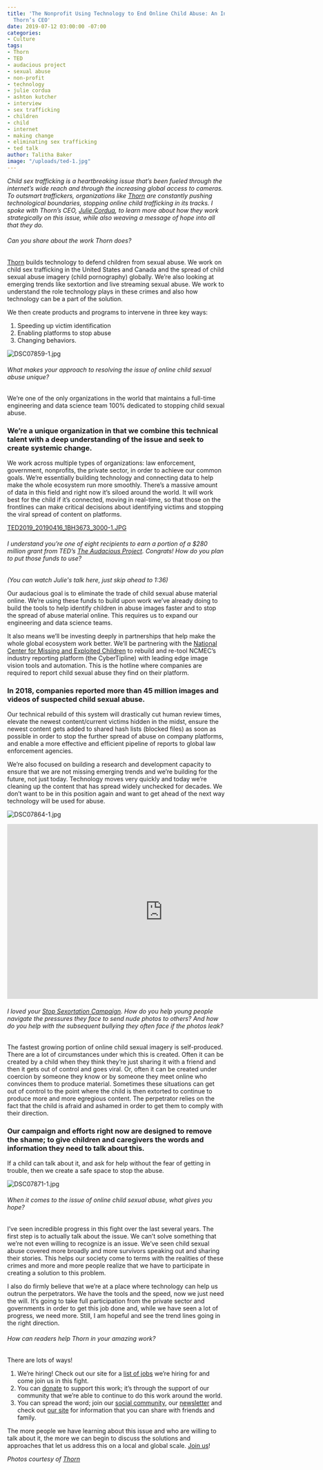 ```yaml
---
title: 'The Nonprofit Using Technology to End Online Child Abuse: An Interview with
  Thorn’s CEO'
date: 2019-07-12 03:00:00 -07:00
categories:
- Culture
tags:
- Thorn
- TED
- audacious project
- sexual abuse
- non-profit
- technology
- julie cordua
- ashton kutcher
- interview
- sex trafficking
- children
- child
- internet
- making change
- eliminating sex trafficking
- ted talk
author: Talitha Baker
image: "/uploads/ted-1.jpg"
---
```


_Child sex trafficking is a heartbreaking issue that’s been fueled through the internet’s wide reach and through the increasing global access to cameras. To outsmart traffickers, organizations like [Thorn](https://www.thorn.org/) are constantly pushing technological boundaries, stopping online child trafficking in its tracks. I spoke with Thorn’s CEO, [Julie Cordua](https://www.thorn.org/about-our-fight-against-sexual-exploitation-of-children/), to learn more about how they work strategically on this issue, while also weaving a message of hope into all that they do._

###### Can you share about the work Thorn does?

[Thorn](https://www.thorn.org/) builds technology to defend children from sexual abuse. We work on child sex trafficking in the United States and Canada and the spread of child sexual abuse imagery (child pornography) globally. We’re also looking at emerging trends like sextortion and live streaming sexual abuse. We work to understand the role technology plays in these crimes and also how technology can be a part of the solution. 

We then create products and programs to intervene in three key ways:
1. Speeding up victim identification
2. Enabling platforms to stop abuse 
3. Changing behaviors.   

![DSC07859-1.jpg](/uploads/DSC07859-1.jpg)

###### What makes your approach to resolving the issue of online child sexual abuse unique?

We’re one of the only organizations in the world that maintains a full-time engineering and data science team 100% dedicated to stopping child sexual abuse. 

### We’re a unique organization in that we combine this technical talent with a deep understanding of the issue and seek to create systemic change.

We work across multiple types of organizations: law enforcement, government, nonprofits, the private sector, in order to achieve our common goals. We’re essentially building technology and connecting data to help make the whole ecosystem run more smoothly. There’s a massive amount of data in this field and right now it’s siloed around the world. It will work best for the child if it’s connected, moving in real-time, so that those on the frontlines can make critical decisions about identifying victims and stopping the viral spread of content on platforms.    

[TED2019_20190416_1BH3673_3000-1.JPG](/uploads/TED2019_20190416_1BH3673_3000-1.JPG)

###### I understand you’re one of eight recipients to earn a portion of a $280 million grant from TED’s [The Audacious Project](https://audaciousproject.org/). Congrats! How do you plan to put those funds to use? 

_(You can watch Julie's talk here, just skip ahead to 1:36)_ 

Our audacious goal is to eliminate the trade of child sexual abuse material online. We’re using these funds to build upon work we’ve already doing to build the tools to help identify children in abuse images faster and to stop the spread of abuse material online. This requires us to expand our engineering and data science teams.  

It also means we’ll be investing deeply in partnerships that help make the whole global ecosystem work better. We’ll be partnering with the [National Center for Missing and Exploited Children](http://www.missingkids.com/) to rebuild and re-tool NCMEC’s industry reporting platform (the CyberTipline) with leading edge image vision tools and automation. This is the hotline where companies are required to report child sexual abuse they find on their platform. 

### In 2018, companies reported more than 45 million images and videos of suspected child sexual abuse. 

Our technical rebuild of this system will drastically cut human review times, elevate the newest content/current victims hidden in the midst, ensure the newest content gets added to shared hash lists (blocked files) as soon as possible in order to stop the further spread of abuse on company platforms, and enable a more effective and efficient pipeline of reports to global law enforcement agencies.    

We’re also focused on building a research and development capacity to ensure that we are not missing emerging trends and we’re building for the future, not just today. Technology moves very quickly and today we’re cleaning up the content that has spread widely unchecked for decades.  We don’t want to be in this position again and want to get ahead of the next way technology will be used for abuse.

![DSC07864-1.jpg](/uploads/DSC07864-1.jpg)

<iframe width="720" height="405" src="https://www.youtube.com/embed/x7cwR2G-5Ng" frameborder="0" allow="accelerometer; autoplay; encrypted-media; gyroscope; picture-in-picture" allowfullscreen></iframe>

<br>

###### I loved your [Stop Sexortation Campaign](https://www.thorn.org/sextortion/). How do you help young people navigate the pressures they face to send nude photos to others? And how do you help with the subsequent bullying they often face if the photos leak? 

The fastest growing portion of online child sexual imagery is self-produced. There are a lot of circumstances under which this is created. Often it can be created by a child when they think they’re just sharing it with a friend and then it gets out of control and goes viral. Or, often it can be created under coercion by someone they know or by someone they meet online who convinces them to produce material. Sometimes these situations can get out of control to the point where the child is then extorted to continue to produce more and more egregious content. The perpetrator relies on the fact that the child is afraid and ashamed in order to get them to comply with their direction. 

### Our campaign and efforts right now are designed to remove the shame; to give children and caregivers the words and information they need to talk about this. 

If a child can talk about it, and ask for help without the fear of getting in trouble, then we create a safe space to stop the abuse. 

![DSC07871-1.jpg](/uploads/DSC07871-1.jpg)

###### When it comes to the issue of online child sexual abuse, what gives you hope?

I’ve seen incredible progress in this fight over the last several years. The first step is to actually talk about the issue. We can’t solve something that we’re not even willing to recognize is an issue. We’ve seen child sexual abuse covered more broadly and more survivors speaking out and sharing their stories. This helps our society come to terms with the realities of these crimes and more and more people realize that we have to participate in creating a solution to this problem. 

I also do firmly believe that we’re at a place where technology can help us outrun the perpetrators. We have the tools and the speed, now we just need the will. It’s going to take full participation from the private sector and governments in order to get this job done and, while we have seen a lot of progress, we need more. Still, I am hopeful and see the trend lines going in the right direction.

###### How can readers help Thorn in your amazing work?

There are lots of ways! 

1. We’re hiring! Check out our site for a [list of jobs](https://www.thorn.org/careers/) we’re hiring for and come join us in this fight. 
2. You can [donate](https://www.thorn.org/donate/) to support this work; it’s through the support of our community that we’re able to continue to do this work around the world.  
3. You can spread the word; join our [social community](https://www.facebook.com/wearethorn), our [newsletter](https://www.thorn.org/join-us/) and check out [our site](https://www.thorn.org/) for information that you can share with friends and family. 

The more people we have learning about this issue and who are willing to talk about it, the more we can begin to discuss the solutions and approaches that let us address this on a local and global scale. [Join us](https://www.thorn.org/join-us/)!

_Photos courtesy of [Thorn](https://www.thorn.org/)_